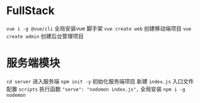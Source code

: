 # FullStack
`vue i -g @vue/cli` 全局安装vue 脚手架
`vue create web` 创建移动端项目
`vue create admin` 创建后台管理项目

# 服务端模块
`cd server` 进入服务端
`npm init -y` 初始化服务端项目
新建 `index.js` 入口文件
配置 `scripts` 执行函数 `"serve": "nodomon index.js",`
全局安装 `npm i -g nodemon`


